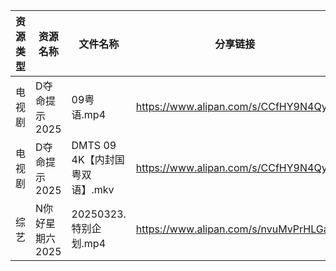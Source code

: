 | 资源类型 | 资源名称       | 文件名称                   | 分享链接                                 | 更新时间                |
| ---- | ---------- | ---------------------- | ------------------------------------ | ------------------- |
| 电视剧  | D夺命提示2025  | 09粤语.mp4               | https://www.alipan.com/s/CCfHY9N4QyX | 2025-03-28 08:05:32 |
| 电视剧  | D夺命提示2025  | DMTS 09 4K【内封国粤双语】.mkv | https://www.alipan.com/s/CCfHY9N4QyX | 2025-03-28 08:05:32 |
| 综艺   | N你好星期六2025 | 20250323.特别企划.mp4      | https://www.alipan.com/s/nvuMvPrHLGa | 2025-03-28 13:09:17 |
